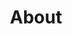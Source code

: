 ---
permalink: /about/
title: "About"
excerpt: "자기소개"
layouts_gallery:
last_modified_at: 2019-04-03T15:15:09-04:00
---